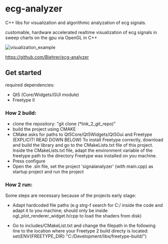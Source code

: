 
# ecg-analyzer
C++ libs for visualization and algorithmic analyzation of ecg signals.

customable, hardware accelerated realtime visualization of ecg signals in sweep charts on the gpu via OpenGL in C++

![visualization_example](https://user-images.githubusercontent.com/44288843/81840727-b16bba80-9549-11ea-8863-91453e66e537.jpg)

https://github.com/Biehrer/ecg-analyzer
## Get started

required dependencies:
- Qt5 (Core/Widgets/GUI module)
- Freetype II

### How 2 build:

- clone the repository: "git clone (*link_2_git_repo)"
- build the project using CMAKE 
- CMake asks for paths to Qt5Core/Qt5Widgets/Qt5Gui and Freetype (EXPLICIT! READ DOWN BELOW)
To install Freetype correctly, download and build the library and go to the CMakeLists.txt file of this project.
Inside the CMakeLists.txt file, adapt the environment variable of the freetype path to the directory Freetype was installed on you machine.
- Press configure
- Open the .sln file, set the project 'signalanalyzer' (with main.cpp) as startup project and run the project

### How 2 run:
Some steps are necessary because of the projects early stage:

- Adapt hardcoded file paths (e.g strg-f search for C:/ inside the code and adapt it to you machine; should only be inside ogl_plot_renderer_widget.h/cpp to load the shaders from disk)

- Go to includes/CMakeList.txt and change the filepath in the following line to the location where your Freetype 2 build directy is located:
set(ENV{FREETYPE_DIR} "C:/Development/libs/freetype-build/")

